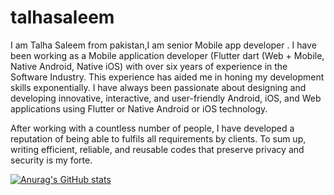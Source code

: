 # talhasaleem

I am Talha Saleem from pakistan,I am senior Mobile app developer . I have been working as a Mobile application developer (Flutter dart (Web + Mobile, Native Android, Native iOS) with over six years of experience in the Software Industry. This experience has aided me in honing my development skills exponentially. I have always been passionate about designing and developing innovative, interactive, and user-friendly Android, iOS, and Web applications using Flutter or Native Android or iOS technology.

After working with a countless number of people, I have developed a reputation of being able to fulfils all requirements by clients. To sum up, writing efficient, reliable, and reusable codes that preserve privacy and security is my forte. 

[![Anurag's GitHub stats](https://github-readme-stats.vercel.app/api?username=talha80)](https://github.com/anuraghazra/github-readme-stats)
